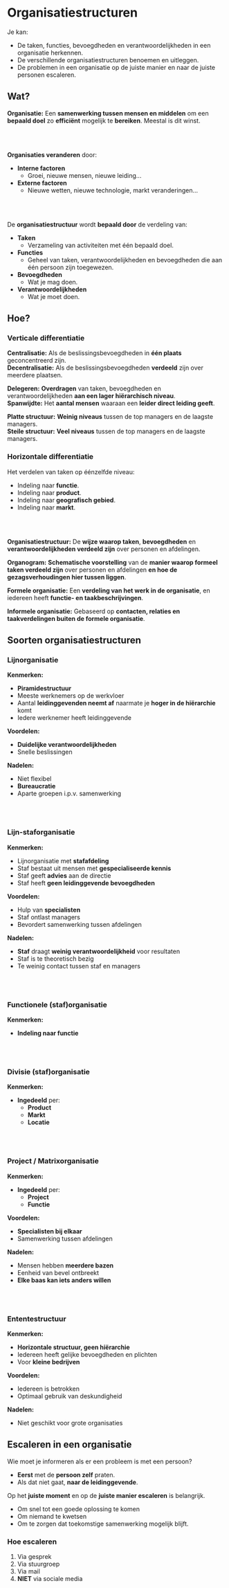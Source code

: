 # Organisatiestructuren

Je kan:
- De taken, functies, bevoegdheden en verantwoordelijkheden in een organisatie herkennen.
- De verschillende organisatiestructuren benoemen en uitleggen.
- De problemen in een organisatie op de juiste manier en naar de juiste personen escaleren.

## Wat?

**Organisatie:** Een **samenwerking tussen mensen en middelen** om een **bepaald doel** zo **efficiënt** mogelijk te 
**bereiken**. Meestal is dit winst.

<!-- INVISIBLE CHARACTERS FOR SECTION LINE -->
<format style="underline">
⠀⠀⠀⠀⠀⠀⠀⠀⠀⠀⠀⠀⠀⠀⠀⠀⠀⠀⠀⠀⠀⠀⠀⠀⠀⠀⠀⠀⠀⠀⠀⠀⠀⠀⠀⠀⠀⠀⠀⠀⠀⠀⠀⠀⠀⠀⠀⠀⠀⠀⠀⠀⠀⠀⠀⠀⠀⠀⠀⠀⠀⠀⠀⠀⠀⠀⠀⠀⠀⠀⠀⠀⠀⠀⠀⠀⠀⠀⠀⠀⠀⠀⠀⠀⠀⠀⠀⠀⠀⠀⠀⠀⠀
</format>
<!-- INVISIBLE CHARACTERS FOR SECTION LINE -->

**Organisaties veranderen** door:
- **Interne factoren**
  - Groei, nieuwe mensen, nieuwe leiding...
- **Externe factoren**
  - Nieuwe wetten, nieuwe technologie, markt veranderingen...

<!-- INVISIBLE CHARACTERS FOR SECTION LINE -->
<format style="underline">
⠀⠀⠀⠀⠀⠀⠀⠀⠀⠀⠀⠀⠀⠀⠀⠀⠀⠀⠀⠀⠀⠀⠀⠀⠀⠀⠀⠀⠀⠀⠀⠀⠀⠀⠀⠀⠀⠀⠀⠀⠀⠀⠀⠀⠀⠀⠀⠀⠀⠀⠀⠀⠀⠀⠀⠀⠀⠀⠀⠀⠀⠀⠀⠀⠀⠀⠀⠀⠀⠀⠀⠀⠀⠀⠀⠀⠀⠀⠀⠀⠀⠀⠀⠀⠀⠀⠀⠀⠀⠀⠀⠀⠀
</format>
<!-- INVISIBLE CHARACTERS FOR SECTION LINE -->

De **organisatiestructuur** wordt **bepaald door** de verdeling van:
- **Taken**
  - Verzameling van activiteiten met één bepaald doel.
- **Functies**
  - Geheel van taken, verantwoordelijkheden en bevoegdheden die aan één persoon zijn toegewezen.
- **Bevoegdheden**
  - Wat je mag doen.
- **Verantwoordelijkheden**
  - Wat je moet doen.

## Hoe?

### Verticale differentiatie

**Centralisatie:** Als de beslissingsbevoegdheden in **één plaats** geconcentreerd zijn.\
**Decentralisatie:** Als de beslissingsbevoegdheden **verdeeld** zijn over meerdere plaatsen.

**Delegeren:** **Overdragen** van taken, bevoegdheden en verantwoordelijkheden **aan een lager hiërarchisch niveau**.\
**Spanwijdte:** Het **aantal mensen** waaraan een **leider direct leiding geeft**.

**Platte structuur:** **Weinig niveaus** tussen de top managers en de laagste managers.\
**Steile structuur:** **Veel niveaus** tussen de top managers en de laagste managers.

### Horizontale differentiatie

Het verdelen van taken op éénzelfde niveau:
- Indeling naar **functie**.
- Indeling naar **product**.
- Indeling naar **geografisch gebied**.
- Indeling naar **markt**.

<!-- INVISIBLE CHARACTERS FOR SECTION LINE -->
<format style="underline">
⠀⠀⠀⠀⠀⠀⠀⠀⠀⠀⠀⠀⠀⠀⠀⠀⠀⠀⠀⠀⠀⠀⠀⠀⠀⠀⠀⠀⠀⠀⠀⠀⠀⠀⠀⠀⠀⠀⠀⠀⠀⠀⠀⠀⠀⠀⠀⠀⠀⠀⠀⠀⠀⠀⠀⠀⠀⠀⠀⠀⠀⠀⠀⠀⠀⠀⠀⠀⠀⠀⠀⠀⠀⠀⠀⠀⠀⠀⠀⠀⠀⠀⠀⠀⠀⠀⠀⠀⠀⠀⠀⠀⠀
</format>
<!-- INVISIBLE CHARACTERS FOR SECTION LINE -->

**Organisatiestructuur:** De **wijze waarop taken**, **bevoegdheden** en **verantwoordelijkheden verdeeld zijn** over 
personen en afdelingen.

**Organogram:** **Schematische voorstelling** van de **manier waarop formeel taken verdeeld zijn** over personen en afdelingen
**en hoe de gezagsverhoudingen hier tussen liggen**.

**Formele organisatie:** Een **verdeling van het werk in de organisatie**, en iedereen heeft **functie- en taakbeschrijvingen**.

**Informele organisatie:** Gebaseerd op **contacten, relaties en taakverdelingen buiten de formele organisatie**.

## Soorten organisatiestructuren

### Lijnorganisatie

**Kenmerken:**
- **Piramidestructuur**
- Meeste werknemers op de werkvloer
- Aantal **leidinggevenden neemt af** naarmate je **hoger in de hiërarchie** komt
- Iedere werknemer heeft leidinggevende

**Voordelen:**
- **Duidelijke verantwoordelijkheden**
- Snelle beslissingen

**Nadelen:**
- Niet flexibel
- **Bureaucratie**
- Aparte groepen i.p.v. samenwerking

<!-- INVISIBLE CHARACTERS FOR SECTION LINE -->
<format style="underline">
⠀⠀⠀⠀⠀⠀⠀⠀⠀⠀⠀⠀⠀⠀⠀⠀⠀⠀⠀⠀⠀⠀⠀⠀⠀⠀⠀⠀⠀⠀⠀⠀⠀⠀⠀⠀⠀⠀⠀⠀⠀⠀⠀⠀⠀⠀⠀⠀⠀⠀⠀⠀⠀⠀⠀⠀⠀⠀⠀⠀⠀⠀⠀⠀⠀⠀⠀⠀⠀⠀⠀⠀⠀⠀⠀⠀⠀⠀⠀⠀⠀⠀⠀⠀⠀⠀⠀⠀⠀⠀⠀⠀⠀
</format>
<!-- INVISIBLE CHARACTERS FOR SECTION LINE -->

### Lijn-staforganisatie

**Kenmerken:**
- Lijnorganisatie met **stafafdeling**
- Staf bestaat uit mensen met **gespecialiseerde kennis**
- Staf geeft **advies** aan de directie
- Staf heeft **geen leidinggevende bevoegdheden**

**Voordelen:**
- Hulp van **specialisten**
- Staf ontlast managers
- Bevordert samenwerking tussen afdelingen

**Nadelen:**
- **Staf** draagt **weinig verantwoordelijkheid** voor resultaten
- Staf is te theoretisch bezig
- Te weinig contact tussen staf en managers

<!-- INVISIBLE CHARACTERS FOR SECTION LINE -->
<format style="underline">
⠀⠀⠀⠀⠀⠀⠀⠀⠀⠀⠀⠀⠀⠀⠀⠀⠀⠀⠀⠀⠀⠀⠀⠀⠀⠀⠀⠀⠀⠀⠀⠀⠀⠀⠀⠀⠀⠀⠀⠀⠀⠀⠀⠀⠀⠀⠀⠀⠀⠀⠀⠀⠀⠀⠀⠀⠀⠀⠀⠀⠀⠀⠀⠀⠀⠀⠀⠀⠀⠀⠀⠀⠀⠀⠀⠀⠀⠀⠀⠀⠀⠀⠀⠀⠀⠀⠀⠀⠀⠀⠀⠀⠀
</format>
<!-- INVISIBLE CHARACTERS FOR SECTION LINE -->

### Functionele (staf)organisatie

**Kenmerken:**
- **Indeling naar functie**

<!-- INVISIBLE CHARACTERS FOR SECTION LINE -->
<format style="underline">
⠀⠀⠀⠀⠀⠀⠀⠀⠀⠀⠀⠀⠀⠀⠀⠀⠀⠀⠀⠀⠀⠀⠀⠀⠀⠀⠀⠀⠀⠀⠀⠀⠀⠀⠀⠀⠀⠀⠀⠀⠀⠀⠀⠀⠀⠀⠀⠀⠀⠀⠀⠀⠀⠀⠀⠀⠀⠀⠀⠀⠀⠀⠀⠀⠀⠀⠀⠀⠀⠀⠀⠀⠀⠀⠀⠀⠀⠀⠀⠀⠀⠀⠀⠀⠀⠀⠀⠀⠀⠀⠀⠀⠀
</format>
<!-- INVISIBLE CHARACTERS FOR SECTION LINE -->

### Divisie (staf)organisatie

**Kenmerken:**
- **Ingedeeld** per:
  - **Product**
  - **Markt**
  - **Locatie**

<!-- INVISIBLE CHARACTERS FOR SECTION LINE -->
<format style="underline">
⠀⠀⠀⠀⠀⠀⠀⠀⠀⠀⠀⠀⠀⠀⠀⠀⠀⠀⠀⠀⠀⠀⠀⠀⠀⠀⠀⠀⠀⠀⠀⠀⠀⠀⠀⠀⠀⠀⠀⠀⠀⠀⠀⠀⠀⠀⠀⠀⠀⠀⠀⠀⠀⠀⠀⠀⠀⠀⠀⠀⠀⠀⠀⠀⠀⠀⠀⠀⠀⠀⠀⠀⠀⠀⠀⠀⠀⠀⠀⠀⠀⠀⠀⠀⠀⠀⠀⠀⠀⠀⠀⠀⠀
</format>
<!-- INVISIBLE CHARACTERS FOR SECTION LINE -->

### Project / Matrixorganisatie

**Kenmerken:**
- **Ingedeeld** per:
  - **Project**
  - **Functie**

**Voordelen:**
- **Specialisten bij elkaar**
- Samenwerking tussen afdelingen

**Nadelen:**
- Mensen hebben **meerdere bazen**
- Eenheid van bevel ontbreekt
- **Elke baas kan iets anders willen**

<!-- INVISIBLE CHARACTERS FOR SECTION LINE -->
<format style="underline">
⠀⠀⠀⠀⠀⠀⠀⠀⠀⠀⠀⠀⠀⠀⠀⠀⠀⠀⠀⠀⠀⠀⠀⠀⠀⠀⠀⠀⠀⠀⠀⠀⠀⠀⠀⠀⠀⠀⠀⠀⠀⠀⠀⠀⠀⠀⠀⠀⠀⠀⠀⠀⠀⠀⠀⠀⠀⠀⠀⠀⠀⠀⠀⠀⠀⠀⠀⠀⠀⠀⠀⠀⠀⠀⠀⠀⠀⠀⠀⠀⠀⠀⠀⠀⠀⠀⠀⠀⠀⠀⠀⠀⠀
</format>
<!-- INVISIBLE CHARACTERS FOR SECTION LINE -->

### Ententestructuur

**Kenmerken:**
- **Horizontale structuur, geen hiërarchie**
- Iedereen heeft gelijke bevoegdheden en plichten
- Voor **kleine bedrijven**

**Voordelen:**
- Iedereen is betrokken
- Optimaal gebruik van deskundigheid

**Nadelen:**
- Niet geschikt voor grote organisaties

## Escaleren in een organisatie

Wie moet je informeren als er een probleem is met een persoon?
- **Eerst** met de **persoon zelf** praten.
- Als dat niet gaat, **naar de leidinggevende**.

Op het **juiste moment** en op de **juiste manier escaleren** is belangrijk.
- Om snel tot een goede oplossing te komen
- Om niemand te kwetsen
- Om te zorgen dat toekomstige samenwerking mogelijk blijft.

### Hoe escaleren

1. Via gesprek
2. Via stuurgroep
3. Via mail
4. **NIET** via sociale media

